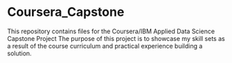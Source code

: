 # Coursera_Capstone
This repository contains files for the Coursera/IBM Applied Data Science Capstone Project
The purpose of this project is to showcase my skill sets as a result of the course curriculum and practical experience building a solution.
